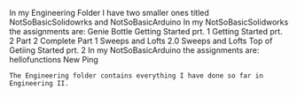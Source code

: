 In my Engineering Folder I have two smaller ones titled NotSoBasicSolidowrks and NotSoBasicArduino 
	In my NotSoBasicSolidworks the assignments are:
Genie Bottle
Getting Started prt. 1
Getting Started prt. 2
Part 2 Complete
Part 1
Sweeps and Lofts 2.0
Sweeps and Lofts
Top of Getiing Started prt. 2
	In my NotSoBasicArduino the assignments are:
hellofunctions
New Ping

	The Engineering folder contains everything I have done so far in Engineering II. 

